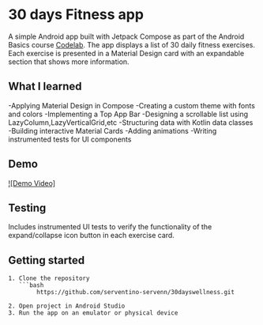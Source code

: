 # 30 days Fitness app
A simple Android app built with Jetpack Compose as part of the Android Basics course [Codelab](https://developer.android.com/courses/pathways/android-basics-compose-unit-3-pathway-3).
The app displays a list of 30 daily fitness exercises. Each exercise is presented in a Material Design card with an expandable section that shows more information.

## What I learned
-Applying Material Design in Compose
-Creating a custom theme with fonts and colors
-Implementing a Top App Bar
-Designing a scrollable list using LazyColumn,LazyVerticalGrid,etc
-Structuring data with Kotlin data classes
-Building interactive Material Cards
-Adding animations 
-Writing instrumented tests for UI components

## Demo
[![Demo Video]](file:///Users/serventinomuyndong/Downloads/demo.webm)

## Testing
Includes instrumented UI tests to verify the functionality of the expand/collapse icon button in each exercise card.

## Getting started
    1. Clone the repository
       ```bash
            https://github.com/serventino-servenn/30dayswellness.git
    
    2. Open project in Android Studio 
    3. Run the app on an emulator or physical device 